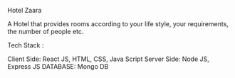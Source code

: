 Hotel Zaara

A Hotel that provides rooms according to your life style, your requirements, the number of people etc.

Tech Stack :

Client Side:  React JS, HTML, CSS, Java Script
Server Side:  Node JS, Express JS
DATABASE: Mongo DB

